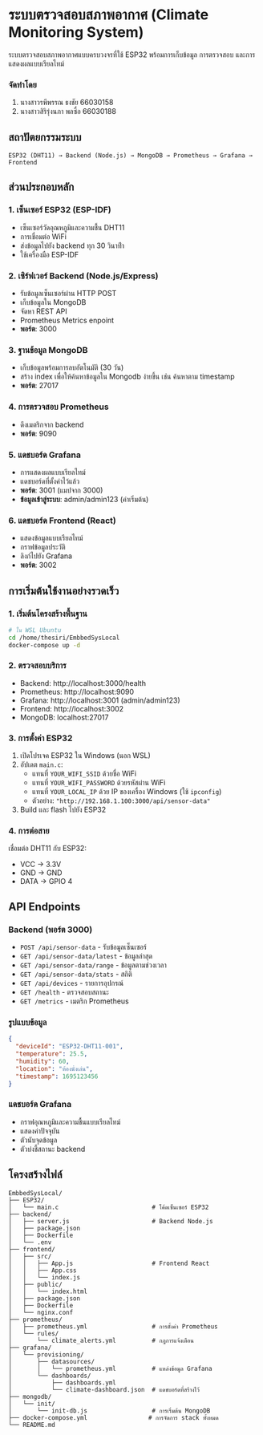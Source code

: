 # ระบบตรวจสอบสภาพอากาศ (Climate Monitoring System)

ระบบตรวจสอบสภาพอากาศแบบครบวงจรที่ใช้ ESP32 พร้อมการเก็บข้อมูล การตรวจสอบ และการแสดงผลแบบเรียลไทม์

### จัดทำโดย
1. นางสาวรพีพรรณ ธงชัย 66030158
2. นางสาวสิริรุ่งนภา พลซื่อ 66030188

## สถาปัตยกรรมระบบ

```
ESP32 (DHT11) → Backend (Node.js) → MongoDB → Prometheus → Grafana → Frontend
```

## ส่วนประกอบหลัก

### 1. เซ็นเซอร์ ESP32 (ESP-IDF)
- เซ็นเซอร์วัดอุณหภูมิและความชื้น DHT11
- การเชื่อมต่อ WiFi
- ส่งข้อมูลไปยัง backend ทุก 30 วินาทีำ
- ใช้เครื่องมือ ESP-IDF

### 2. เซิร์ฟเวอร์ Backend (Node.js/Express)
- รับข้อมูลเซ็นเซอร์ผ่าน HTTP POST
- เก็บข้อมูลใน MongoDB
- จัดหา REST API
- Prometheus Metrics enpoint
- **พอร์ต**: 3000

### 3. ฐานข้อมูล MongoDB
- เก็บข้อมูลพร้อมการลบอัตโนมัติ (30 วัน)
- สร้าง index เพื่อให้ค้นหาข้อมูลใน Mongodb ง่ายขึ้น เช่น ค้นหาตาม timestamp 
- **พอร์ต**: 27017

### 4. การตรวจสอบ Prometheus
- ดึงเมตริกจาก backend
- **พอร์ต**: 9090

### 5. แดชบอร์ด Grafana
- การแสดงผลแบบเรียลไทม์
- แดชบอร์ดที่ตั้งค่าไว้แล้ว
- **พอร์ต**: 3001 (แมปจาก 3000)
- **ข้อมูลเข้าสู่ระบบ**: admin/admin123 (ค่าเริ่มต้น)

### 6. แดชบอร์ด Frontend (React)
- แสดงข้อมูลแบบเรียลไทม์
- กราฟข้อมูลประวัติ
- ลิงก์ไปยัง Grafana
- **พอร์ต**: 3002

## การเริ่มต้นใช้งานอย่างรวดเร็ว

### 1. เริ่มต้นโครงสร้างพื้นฐาน

```bash
# ใน WSL Ubuntu
cd /home/thesiri/EmbbedSysLocal
docker-compose up -d
```

### 2. ตรวจสอบบริการ

- Backend: http://localhost:3000/health
- Prometheus: http://localhost:9090
- Grafana: http://localhost:3001 (admin/admin123)
- Frontend: http://localhost:3002
- MongoDB: localhost:27017

### 3. การตั้งค่า ESP32

1. เปิดโปรเจค ESP32 ใน Windows (นอก WSL)
2. อัปเดต `main.c`:
   - แทนที่ `YOUR_WIFI_SSID` ด้วยชื่อ WiFi
   - แทนที่ `YOUR_WIFI_PASSWORD` ด้วยรหัสผ่าน WiFi 
   - แทนที่ `YOUR_LOCAL_IP` ด้วย IP ของเครื่อง Windows (ใช้ `ipconfig`)
   - ตัวอย่าง: `"http://192.168.1.100:3000/api/sensor-data"`
3. Build และ flash ไปยัง ESP32

### 4. การต่อสาย

เชื่อมต่อ DHT11 กับ ESP32:
- VCC → 3.3V
- GND → GND
- DATA → GPIO 4

## API Endpoints

### Backend (พอร์ต 3000)
- `POST /api/sensor-data` - รับข้อมูลเซ็นเซอร์
- `GET /api/sensor-data/latest` - ข้อมูลล่าสุด
- `GET /api/sensor-data/range` - ข้อมูลตามช่วงเวลา
- `GET /api/sensor-data/stats` - สถิติ
- `GET /api/devices` - รายการอุปกรณ์
- `GET /health` - ตรวจสอบสถานะ
- `GET /metrics` - เมตริก Prometheus

### รูปแบบข้อมูล
```json
{
  "deviceId": "ESP32-DHT11-001",
  "temperature": 25.5,
  "humidity": 60,
  "location": "ห้องนั่งเล่น",
  "timestamp": 1695123456
}
```

### แดชบอร์ด Grafana
- กราฟอุณหภูมิและความชื้นแบบเรียลไทม์
- แสดงค่าปัจจุบัน
- ตัวนับจุดข้อมูล
- ตัวบ่งชี้สถานะ backend

## โครงสร้างไฟล์

```
EmbbedSysLocal/
├── ESP32/
│   └── main.c                          # โค้ดเซ็นเซอร์ ESP32
├── backend/
│   ├── server.js                       # Backend Node.js
│   ├── package.json
│   ├── Dockerfile
│   └── .env
├── frontend/
│   ├── src/
│   │   ├── App.js                      # Frontend React
│   │   ├── App.css
│   │   └── index.js
│   ├── public/
│   │   └── index.html
│   ├── package.json
│   ├── Dockerfile
│   └── nginx.conf
├── prometheus/
│   ├── prometheus.yml                  # การตั้งค่า Prometheus
│   └── rules/
│       └── climate_alerts.yml          # กฎการแจ้งเตือน
├── grafana/
│   └── provisioning/
│       ├── datasources/
│       │   └── prometheus.yml          # แหล่งข้อมูล Grafana
│       └── dashboards/
│           ├── dashboards.yml
│           └── climate-dashboard.json  # แดชบอร์ดที่สร้างไว้
├── mongodb/
│   └── init/
│       └── init-db.js                  # การเริ่มต้น MongoDB
├── docker-compose.yml                 # การจัดการ stack ทั้งหมด
└── README.md
```





